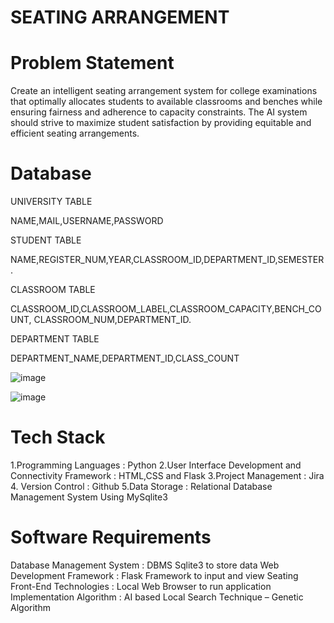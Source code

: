 # SEATING ARRANGEMENT

# Problem Statement
Create an intelligent seating arrangement system for college examinations that optimally allocates students to available classrooms and benches while ensuring fairness and adherence to capacity constraints. 
The AI system should strive to maximize student satisfaction by providing equitable and efficient seating arrangements.

# Database
UNIVERSITY TABLE
		
  NAME,MAIL,USERNAME,PASSWORD 
		
STUDENT TABLE
	
 NAME,REGISTER_NUM,YEAR,CLASSROOM_ID,DEPARTMENT_ID,SEMESTER.

CLASSROOM TABLE
	
 CLASSROOM_ID,CLASSROOM_LABEL,CLASSROOM_CAPACITY,BENCH_COUNT,	CLASSROOM_NUM,DEPARTMENT_ID.

DEPARTMENT TABLE
	
 DEPARTMENT_NAME,DEPARTMENT_ID,CLASS_COUNT

![image](https://github.com/user-attachments/assets/57993a08-4952-4471-b111-8cb1ffe3df24)


![image](https://github.com/user-attachments/assets/e8034efa-68cd-42f3-a08b-5e41737011e7)

# Tech Stack
1.Programming Languages :
	Python
 2.User Interface Development and Connectivity Framework :
	HTML,CSS and Flask
 3.Project Management : 
	Jira 
4. Version Control : 
	Github
5.Data Storage : 
	Relational Database Management System Using MySqlite3

# Software Requirements
Database Management System : DBMS Sqlite3 to store data
Web Development Framework : Flask Framework to input and view Seating
Front-End Technologies : Local Web Browser to run application
Implementation Algorithm : AI based Local Search Technique – Genetic Algorithm

  

